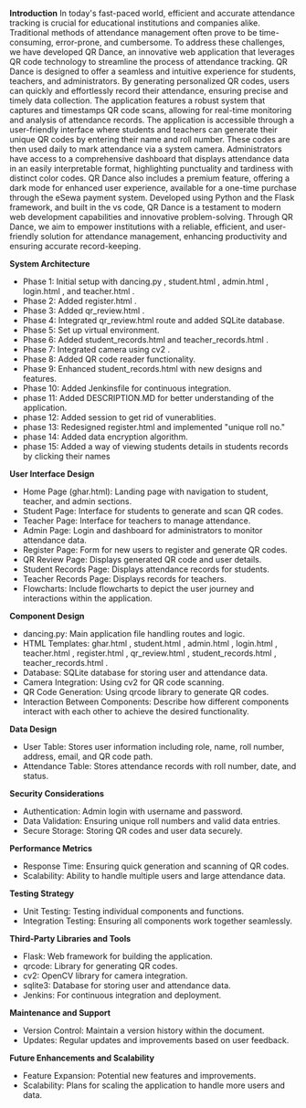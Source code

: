 **Introduction**
In today's fast-paced world, efficient and accurate attendance tracking is crucial for educational institutions and companies alike. Traditional methods of attendance management often prove to be time-consuming, error-prone, and cumbersome. To address these challenges, we have developed QR Dance, an innovative web application that leverages QR code technology to streamline the process of attendance tracking. QR Dance is designed to offer a seamless and intuitive experience for students, teachers, and administrators. By generating personalized QR codes, users can quickly and effortlessly record their attendance, ensuring precise and timely data collection. The application features a robust system that captures and timestamps QR code scans, allowing for real-time monitoring and analysis of attendance records. The application is accessible through a user-friendly interface where students and teachers can generate their unique QR codes by entering their name and roll number. These codes are then used daily to mark attendance via a system camera. Administrators have access to a comprehensive dashboard that displays attendance data in an easily interpretable format, highlighting punctuality and tardiness with distinct color codes. QR Dance also includes a premium feature, offering a dark mode for enhanced user experience, available for a one-time purchase through the eSewa payment system. Developed using Python and the Flask framework, and built in the vs code, QR Dance is a testament to modern web development capabilities and innovative problem-solving. Through QR Dance, we aim to empower institutions with a reliable, efficient, and user-friendly solution for attendance management, enhancing productivity and ensuring accurate record-keeping.

**System Architecture**
- Phase 1: Initial setup with dancing.py , student.html , admin.html , login.html , and teacher.html .
- Phase 2: Added register.html .
- Phase 3: Added qr_review.html .
- Phase 4: Integrated qr_review.html  route and added SQLite database.
- Phase 5: Set up virtual environment.
- Phase 6: Added student_records.html  and teacher_records.html .
- Phase 7: Integrated camera using cv2 .
- Phase 8: Added QR code reader functionality.
- Phase 9: Enhanced student_records.html  with new designs and features.
- Phase 10: Added Jenkinsfile  for continuous integration.
- phase 11: Added DESCRIPTION.MD for better understanding of the application.
- phase 12: Added session to get rid of vunerablities.
- phase 13: Redesigned register.html and implemented "unique roll no."
- phase 14: Added data encryption algorithm. 
- phase 15: Added a way of viewing students details in students records by clicking their names

**User Interface Design**
- Home Page (ghar.html): Landing page with navigation to student, teacher, and admin sections.
- Student Page: Interface for students to generate and scan QR codes.
- Teacher Page: Interface for teachers to manage attendance.
- Admin Page: Login and dashboard for administrators to monitor attendance data.
- Register Page: Form for new users to register and generate QR codes.
- QR Review Page: Displays generated QR code and user details.
- Student Records Page: Displays attendance records for students.
- Teacher Records Page: Displays records for teachers.
- Flowcharts: Include flowcharts to depict the user journey and interactions within the application.

**Component Design**
- dancing.py: Main application file handling routes and logic.
- HTML Templates: ghar.html , student.html , admin.html , login.html , teacher.html , register.html , qr_review.html , student_records.html , teacher_records.html .
- Database: SQLite database for storing user and attendance data.
- Camera Integration: Using cv2  for QR code scanning.
- QR Code Generation: Using qrcode  library to generate QR codes.
- Interaction Between Components: Describe how different components interact with each other to achieve the desired functionality.

**Data Design**
- User Table: Stores user information including role, name, roll number, address, email, and QR code path.
- Attendance Table: Stores attendance records with roll number, date, and status.

**Security Considerations**
- Authentication: Admin login with username and password.
- Data Validation: Ensuring unique roll numbers and valid data entries.
- Secure Storage: Storing QR codes and user data securely.

**Performance Metrics**
- Response Time: Ensuring quick generation and scanning of QR codes.
- Scalability: Ability to handle multiple users and large attendance data.

**Testing Strategy**
- Unit Testing: Testing individual components and functions.
- Integration Testing: Ensuring all components work together seamlessly.

**Third-Party Libraries and Tools**
- Flask: Web framework for building the application.
- qrcode: Library for generating QR codes.
- cv2: OpenCV library for camera integration.
- sqlite3: Database for storing user and attendance data.
- Jenkins: For continuous integration and deployment.

**Maintenance and Support**
- Version Control: Maintain a version history within the document.
- Updates: Regular updates and improvements based on user feedback.

**Future Enhancements and Scalability**
- Feature Expansion: Potential new features and improvements.
- Scalability: Plans for scaling the application to handle more users and data.


